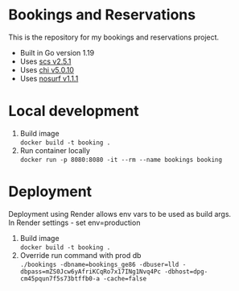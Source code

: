 # Bookings and Reservations

This is the repository for my bookings and reservations project.

- Built in Go version 1.19
- Uses [scs v2.5.1](github.com/alexedwards/scs/v2)
- Uses [chi v5.0.10](github.com/go-chi/chi/v5)
- Uses [nosurf v1.1.1](github.com/justinas/nosurf)

# Local development

1. Build image\
`docker build -t booking .`
2. Run container locally\
`docker run -p 8080:8080 -it --rm --name bookings booking`

# Deployment

Deployment using Render allows env vars to be used as build args.\
In Render settings - set env=production

1. Build image\
`docker build -t booking .`
2. Override run command with prod db\
`./bookings -dbname=bookings_ge86 -dbuser=lld -dbpass=mZS0Jcw6yAfriKCqRo7x17INg1Nvq4Pc -dbhost=dpg-cm45pqun7f5s73btffb0-a -cache=false`
